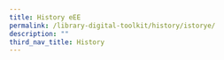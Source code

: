 ```yaml
---
title: History eEE
permalink: /library-digital-toolkit/history/istorye/
description: ""
third_nav_title: History
---
```

